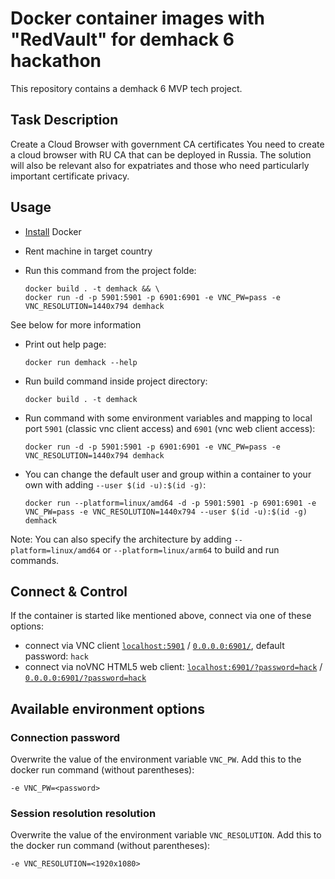 # Docker container images with "RedVault" for demhack 6 hackathon

This repository contains a demhack 6 MVP tech project.

## Task Description

Create a Cloud Browser with government CA certificates
You need to create a cloud browser with RU CA that can be deployed in Russia. The solution will also be relevant also for expatriates and those who need particularly important certificate privacy.

## Usage

- [Install](https://docs.docker.com/engine/install) Docker

- Rent machine in target country

- Run this command from the project folde:

      docker build . -t demhack && \
      docker run -d -p 5901:5901 -p 6901:6901 -e VNC_PW=pass -e VNC_RESOLUTION=1440x794 demhack

See below for more information

- Print out help page:

      docker run demhack --help

- Run build command inside project directory:

      docker build . -t demhack

- Run command with some environment variables and mapping to local port `5901` (classic vnc client access) and `6901` (vnc web client access):

      docker run -d -p 5901:5901 -p 6901:6901 -e VNC_PW=pass -e VNC_RESOLUTION=1440x794 demhack

- You can change the default user and group within a container to your own with adding `--user $(id -u):$(id -g)`:

      docker run --platform=linux/amd64 -d -p 5901:5901 -p 6901:6901 -e VNC_PW=pass -e VNC_RESOLUTION=1440x794 --user $(id -u):$(id -g) demhack

Note: You can also specify the architecture by adding `--platform=linux/amd64` or `--platform=linux/arm64` to build and run commands.

## Connect & Control

If the container is started like mentioned above, connect via one of these options:

- connect via VNC client [`localhost:5901`](localhost:5901) / [`0.0.0.0:6901/`](0.0.0.0:6901/), default password: `hack`
- connect via noVNC HTML5 web client: [`localhost:6901/?password=hack`](http://localhost:6901/?password=hack) / [`0.0.0.0:6901/?password=hack`](http://0.0.0.0:6901/?password=hack)

## Available environment options

### Connection password

Overwrite the value of the environment variable `VNC_PW`. Add this to the docker run command (without parentheses):

    -e VNC_PW=<password> 

### Session resolution resolution

Overwrite the value of the environment variable `VNC_RESOLUTION`. Add this to the docker run command (without parentheses):

    -e VNC_RESOLUTION=<1920x1080>
